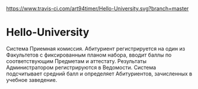 https://www.travis-ci.com/art94timer/Hello-University.svg?branch=master
# Hello-University
  Система Приемная комиссия. Абитуриент регистрируется на один из Факультетов с фиксированным планом набора, вводит баллы по соответствующим Предметам и аттестату. Результаты Администратором регистрируются в Ведомости. Система подсчитывает средний балл и определяет Абитуриентов, зачисленных в учебное заведение.
